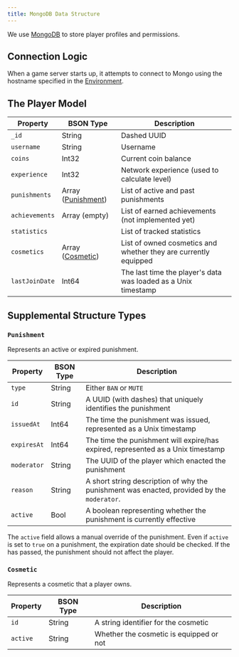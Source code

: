 ```yaml
---
title: MongoDB Data Structure
---
```


We use [MongoDB](https://www.mongodb.com/docs/) to store player profiles and permissions.

## Connection Logic

When a game server starts up, it attempts to connect to Mongo using the hostname specified in the [Environment](/reference/environment).

## The Player Model

| Property       | BSON Type                         | Description                                                     |
| -------------- | --------------------------------- | --------------------------------------------------------------- |
| `_id`          | String                            | Dashed UUID                                                     |
| `username`     | String                            | Username                                                        |
| `coins`        | Int32                             | Current coin balance                                            |
| `experience`   | Int32                             | Network experience (used to calculate level)                    |
| `punishments`  | Array ([Punishment](#punishment)) | List of active and past punishments                             |
| `achievements` | Array (empty)                     | List of earned achievements (not implemented yet)               |
| `statistics`   |                                   | List of tracked statistics                                      |
| `cosmetics`    | Array ([Cosmetic](#cosmetic))     | List of owned cosmetics and whether they are currently equipped |
| `lastJoinDate` | Int64                             | The last time the player's data was loaded as a Unix timestamp  |

## Supplemental Structure Types

### `Punishment`

Represents an active or expired punishment.

| Property    | BSON Type | Description                                                                                |
| ----------- | --------- | ------------------------------------------------------------------------------------------ |
| `type`      | String    | Either `BAN` or `MUTE`                                                                     |
| `id`        | String    | A UUID (with dashes) that uniquely identifies the punishment                               |
| `issuedAt`  | Int64     | The time the punishment was issued, represented as a Unix timestamp                        |
| `expiresAt` | Int64     | The time the punishment will expire/has expired, represented as a Unix timestamp           |
| `moderator` | String    | The UUID of the player which enacted the punishment                                        |
| `reason`    | String    | A short string description of why the punishment was enacted, provided by the `moderator`. |
| `active`    | Bool      | A boolean representing whether the punishment is currently effective                       |

The `active` field allows a manual override of the punishment. Even if `active` is set to `true` on a punishment,
the expiration date should be checked. If the has passed, the punishment should not affect the player.

### `Cosmetic`

Represents a cosmetic that a player owns.

| Property | BSON Type | Description                             |
| -------- | --------- | --------------------------------------- |
| `id`     | String    | A string identifier for the cosmetic    |
| `active` | String    | Whether the cosmetic is equipped or not |
